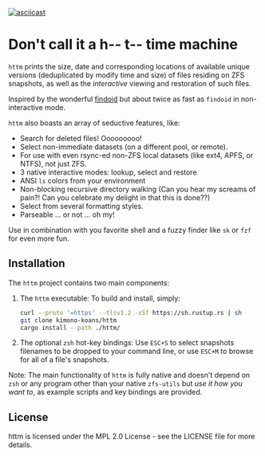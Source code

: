 [![asciicast](https://asciinema.org/a/WMf4IEAqqGuHSikUcpCe2kcbh.svg)](https://asciinema.org/a/WMf4IEAqqGuHSikUcpCe2kcbh)

# Don't call it a h-- t-- time machine

`httm` prints the size, date and corresponding locations of available unique versions (deduplicated by modify time and size) of files residing on ZFS snapshots, as well as the *interactive* viewing and restoration of such files.

Inspired by the wonderful [findoid](https://github.com/jimsalterjrs/sanoid) but about twice as fast as `findoid` in non-interactive mode.

`httm` also boasts an array of seductive features, like:

* Search for deleted files! Ooooooooo!
* Select non-immediate datasets (on a different pool, or remote).
* For use with even rsync-ed non-ZFS local datasets (like ext4, APFS, or NTFS), not just ZFS.
* 3 native interactive modes: lookup, select and restore
* ANSI `ls` colors from your environment
* Non-blocking recursive directory walking (Can you hear my screams of pain?!  Can you celebrate my delight in that this is done??)
* Select from several formatting styles.
* Parseable ... or not ...  oh my!

Use in combination with you favorite shell and a fuzzy finder like `sk` or `fzf` for even more fun.

## Installation

The `httm` project contains two main components:

1. The `httm` executable: To build and install, simply:
    ```bash
    curl --proto '=https' --tlsv1.2 -sSf https://sh.rustup.rs | sh 
    git clone kimono-koans/httm 
    cargo install --path ./httm/
    ```
2. The optional `zsh` hot-key bindings: Use `ESC+S` to select snapshots filenames to be dropped to your command line, or use `ESC+M` to browse for all of a file's snapshots.  

Note: The main functionality of `httm` is fully native and doesn't depend on `zsh` or any program other than your native `zfs-utils` but *use it how you want to*, as example scripts and key bindings are provided.

## License

httm is licensed under the MPL 2.0 License - see the LICENSE file for more details.
